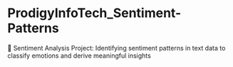 # ProdigyInfoTech_Sentiment-Patterns
💬 Sentiment Analysis Project: Identifying sentiment patterns in text data to classify emotions and derive meaningful insights
